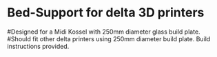 # Bed-Support for delta 3D printers
#Designed for a Midi Kossel with 250mm diameter glass build plate.
#Should fit other delta printers using 250mm diameter build plate.
Build instructions provided.
